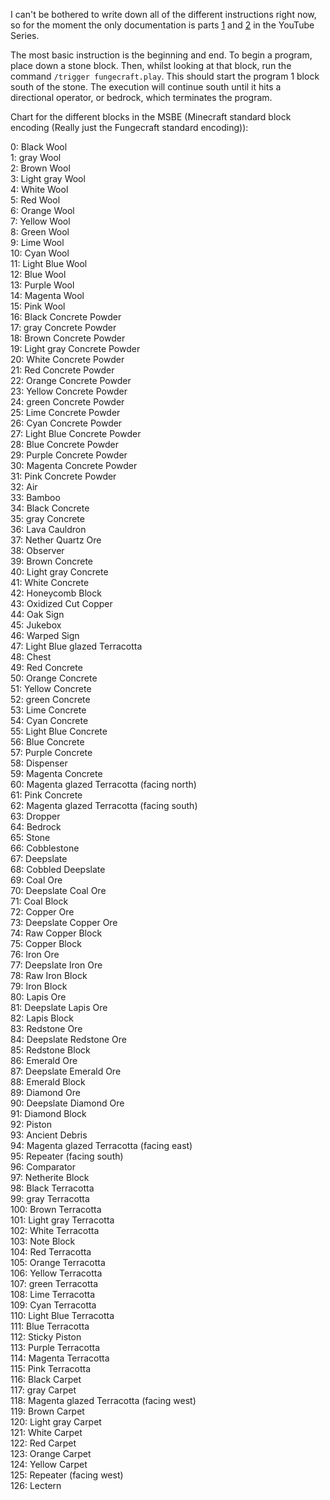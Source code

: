 I can't be bothered to write down all of the different instructions right now, so for the moment the only documentation is parts [1](https://www.youtube.com/watch?v=RI9JmWbVt7M) and [2](https://www.youtube.com/watch?v=aZmw3s0-JtQ) in the YouTube Series.

The most basic instruction is the beginning and end. To begin a program, place down a stone block. Then, whilst looking at that block, run the command `/trigger fungecraft.play`. This should start the program 1 block south of the stone. The execution will continue south until it hits a directional operator, or bedrock, which terminates the program.



Chart for the different blocks in the MSBE (Minecraft standard block encoding (Really just the Fungecraft standard encoding)):

0: Black Wool\
1: gray Wool\
2: Brown Wool\
3: Light gray Wool\
4: White Wool\
5: Red Wool\
6: Orange Wool\
7: Yellow Wool\
8: Green Wool\
9: Lime Wool\
10: Cyan Wool\
11: Light Blue Wool\
12: Blue Wool\
13: Purple Wool\
14: Magenta Wool\
15: Pink Wool\
16: Black Concrete Powder\
17: gray Concrete Powder\
18: Brown Concrete Powder\
19: Light gray Concrete Powder\
20: White Concrete Powder\
21: Red Concrete Powder\
22: Orange Concrete Powder\
23: Yellow Concrete Powder\
24: green Concrete Powder\
25: Lime Concrete Powder\
26: Cyan Concrete Powder\
27: Light Blue Concrete Powder\
28: Blue Concrete Powder\
29: Purple Concrete Powder\
30: Magenta Concrete Powder\
31: Pink Concrete Powder\
32: Air\
33: Bamboo\
34: Black Concrete\
35: gray Concrete\
36: Lava Cauldron\
37: Nether Quartz Ore\
38: Observer\
39: Brown Concrete\
40: Light gray Concrete\
41: White Concrete\
42: Honeycomb Block\
43: Oxidized Cut Copper\
44: Oak Sign\
45: Jukebox\
46: Warped Sign\
47: Light Blue glazed Terracotta\
48: Chest\
49: Red Concrete\
50: Orange Concrete\
51: Yellow Concrete\
52: green Concrete\
53: Lime Concrete\
54: Cyan Concrete\
55: Light Blue Concrete\
56: Blue Concrete\
57: Purple Concrete\
58: Dispenser\
59: Magenta Concrete\
60: Magenta glazed Terracotta (facing north)\
61: Pink Concrete\
62: Magenta glazed Terracotta (facing south)\
63: Dropper\
64: Bedrock\
65: Stone\
66: Cobblestone\
67: Deepslate\
68: Cobbled Deepslate\
69: Coal Ore\
70: Deepslate Coal Ore\
71: Coal Block\
72: Copper Ore\
73: Deepslate Copper Ore\
74: Raw Copper Block\
75: Copper Block\
76: Iron Ore\
77: Deepslate Iron Ore\
78: Raw Iron Block\
79: Iron Block\
80: Lapis Ore\
81: Deepslate Lapis Ore\
82: Lapis Block\
83: Redstone Ore\
84: Deepslate Redstone Ore\
85: Redstone Block\
86: Emerald Ore\
87: Deepslate Emerald Ore\
88: Emerald Block\
89: Diamond Ore\
90: Deepslate Diamond Ore\
91: Diamond Block\
92: Piston\
93: Ancient Debris\
94: Magenta glazed Terracotta (facing east)\
95: Repeater (facing south)\
96: Comparator\
97: Netherite Block\
98: Black Terracotta\
99: gray Terracotta\
100: Brown Terracotta\
101: Light gray Terracotta\
102: White Terracotta\
103: Note Block\
104: Red Terracotta\
105: Orange Terracotta\
106: Yellow Terracotta\
107: green Terracotta\
108: Lime Terracotta\
109: Cyan Terracotta\
110: Light Blue Terracotta\
111: Blue Terracotta\
112: Sticky Piston\
113: Purple Terracotta\
114: Magenta Terracotta\
115: Pink Terracotta\
116: Black Carpet\
117: gray Carpet\
118: Magenta glazed Terracotta (facing west)\
119: Brown Carpet\
120: Light gray Carpet\
121: White Carpet\
122: Red Carpet\
123: Orange Carpet\
124: Yellow Carpet\
125: Repeater (facing west)\
126: Lectern
